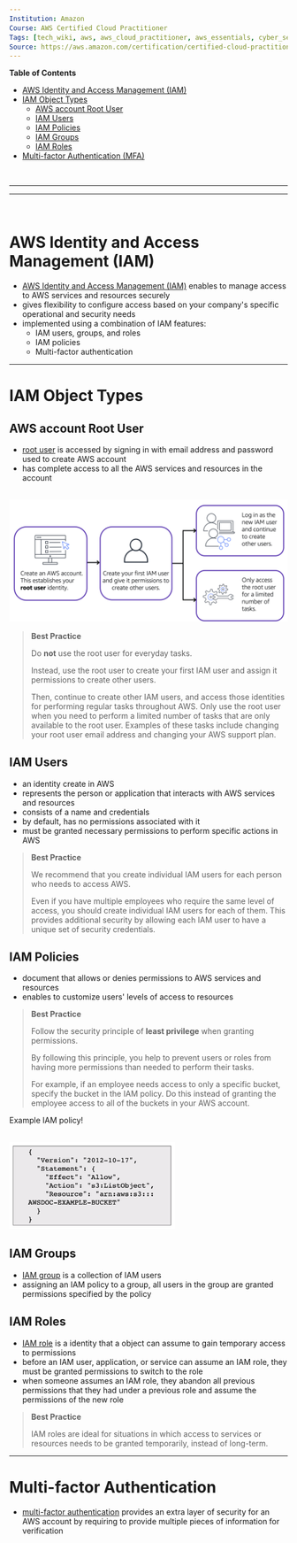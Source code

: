 ```yaml
---
Institution: Amazon
Course: AWS Certified Cloud Practitioner
Tags: [tech_wiki, aws, aws_cloud_practitioner, aws_essentials, cyber_security, access_control]
Source: https://aws.amazon.com/certification/certified-cloud-practitioner/
---
```


**Table of Contents**
- [AWS Identity and Access Management (IAM)](#aws-identity-and-access-management-iam)
- [IAM Object Types](#iam-object-types)
	- [AWS account Root User](#aws-account-root-user)
	- [IAM Users](#iam-users)
	- [IAM Policies](#iam-policies)
	- [IAM Groups](#iam-groups)
	- [IAM Roles](#iam-roles)
- [Multi-factor Authentication (MFA)](#multi-factor-authentication)

<br>

---
---

<br>

# AWS Identity and Access Management (IAM)

- [AWS Identity and Access Management (IAM)](https://aws.amazon.com/iam/) enables to manage access to AWS services and resources securely
- gives flexibility to configure access based on your company's specific operational and security needs
- implemented using a combination of IAM features:
	- IAM users, groups, and roles
	- IAM policies
	- Multi-factor authentication

---

# IAM Object Types

## AWS account Root User

- [root user](https://docs.aws.amazon.com/IAM/latest/UserGuide/id_root-user.html) is accessed by signing in with email address and password used to create AWS account
- has complete access to all the AWS services and resources in the account

<br>

<img src="../assets/pictures/account-root-user.png" width=600>

<br>

> **Best Practice**
>
> Do **not** use the root user for everyday tasks.
> 
> Instead, use the root user to create your first IAM user and assign it permissions to create other users.
> 
> Then, continue to create other IAM users, and access those identities for performing regular tasks throughout AWS. Only use the root user when you need to perform a limited number of tasks that are only available to the root user. Examples of these tasks include changing your root user email address and changing your AWS support plan.

## IAM Users

- an identity create in AWS
- represents the person or application that interacts with AWS services and resources
- consists of a name and credentials
- by default, has no permissions associated with it
- must be granted necessary permissions to perform specific actions in AWS

> **Best Practice**
>
> We recommend that you create individual IAM users for each person who needs to access AWS.
> 
> Even if you have multiple employees who require the same level of access, you should create individual IAM users for each of them. This provides additional security by allowing each IAM user to have a unique set of security credentials.

## IAM Policies

- document that allows or denies permissions to AWS services and resources
- enables to customize users' levels of access to resources

> **Best Practice**
>
> Follow the security principle of **least privilege** when granting permissions.
> 
> By following this principle, you help to prevent users or roles from having more permissions than needed to perform their tasks.
> 
> For example, if an employee needs access to only a specific bucket, specify the bucket in the IAM policy. Do this instead of granting the employee access to all of the buckets in your AWS account.

Example IAM policy!

<br>

<img src="../assets/pictures/example-IAM-policy.png" width=300>

<br>

## IAM Groups

- [IAM group](https://docs.aws.amazon.com/IAM/latest/UserGuide/id_groups.html) is a collection of IAM users
- assigning an IAM policy to a group, all users in the group are granted permissions specified by the policy

## IAM Roles

- [IAM role](https://docs.aws.amazon.com/IAM/latest/UserGuide/id_roles.html) is a identity that a object can assume to gain temporary access to permissions
- before an IAM user, application, or service can assume an IAM role, they must be granted permissions to switch to the role
- when someone assumes an IAM role, they abandon all previous permissions that they had under a previous role and assume the permissions of the new role

> **Best Practice**
>
> IAM roles are ideal for situations in which access to services or resources needs to be granted temporarily, instead of long-term.

---

# Multi-factor Authentication

- [multi-factor authentication](https://aws.amazon.com/iam/features/mfa/) provides an extra layer of security for an AWS account by requiring to provide multiple pieces of information for verification